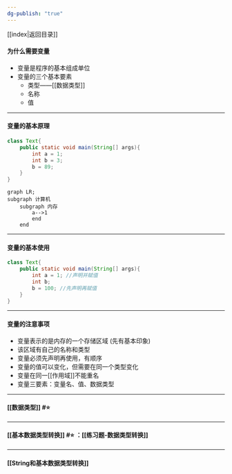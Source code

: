 ```yaml
---
dg-publish: "true"
---
```

[[index|返回目录]]

#### 为什么需要变量
- 变量是程序的基本组成单位 
- 变量的三个基本要素 
	- 类型——[[数据类型]] 
	- 名称
	- 值
---
#### 变量的基本原理
```java
class Text{
	public static void main(String[] args){
		int a = 1;
		int b = 3;
		b = 89;
	}
}
```
```mermaid
graph LR;
subgraph 计算机
	subgraph 内存
		a-->1
		end
	end
```
---
#### 变量的基本使用

```java
class Text{
	public static void main(String[] args){
		int a = 1; //声明并赋值
		int b;
		b = 100; //先声明再赋值
	}
}
```
---
#### 变量的注意事项
- 变量表示的是内存的一个存储区域 (先有基本印象)
- 该区域有自己的名称和类型
- 变量必须先声明再使用，有顺序
- 变量的值可以变化，但需要在同一个类型变化
- 变量在同一[[作用域]]不能重名
- 变量三要素：变量名、值、数据类型
---
#### [[数据类型]] #⭐️ 

---
#### [[基本数据类型转换]] #⭐️ ：[[练习题-数据类型转换]] 

---
#### [[String和基本数据类型转换]] 



